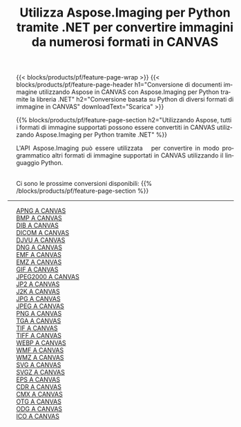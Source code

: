 ﻿---
title: Utilizza Aspose.Imaging per Python tramite .NET per convertire immagini da numerosi formati in CANVAS 
weight: 3920
url: /it/python-net/conversion/to/canvas 
lang: it
langdirlevel: 2
locales: zh-hans,ja,it,ru,de,es,fr,nl,id,lt,pl,pt,vi,tr,ko,zh-hant,ar,hi,th,sv,cs,uk,he
description: Puoi utilizzare Aspose.Imaging per Python tramite la libreria .NET per convertire da una varietà di formati in CANVAS
---

{{< blocks/products/pf/feature-page-wrap >}}
{{< blocks/products/pf/feature-page-header h1="Conversione di documenti immagine utilizzando Aspose in CANVAS con Aspose.Imaging per Python tramite la libreria .NET" h2="Conversione basata su Python di diversi formati di immagine in CANVAS" downloadText="Scarica" >}}


{{% blocks/products/pf/feature-page-section  h2="Utilizzando Aspose, tutti i formati di immagine supportati possono essere convertiti in CANVAS utilizzando Aspose.Imaging per Python tramite .NET" %}}
<p align=justify>L'API Aspose.Imaging può essere utilizzata   per convertire in modo programmatico altri formati di immagine supportati in CANVAS utilizzando il linguaggio Python.</p>
<br/>
Ci sono le prossime conversioni disponibili:
{{% /blocks/products/pf/feature-page-section %}}
<div class="container-fluid productfamilypage bg-gray">
    <div class="convertypes bg-gray agp-content section">
        <div class="container">
		<hr style="margin-left:-20px;"/>
		<div class="row other-converters">
		    <div class='col-md-2 other-converter remove-lp remove-rp'><a href="/imaging/it/python-net/conversion/apng-to-canvas" >APNG A CANVAS</a></div>
<div class='col-md-2 other-converter remove-lp remove-rp'><a href="/imaging/it/python-net/conversion/bmp-to-canvas" >BMP A CANVAS</a></div>
<div class='col-md-2 other-converter remove-lp remove-rp'><a href="/imaging/it/python-net/conversion/dib-to-canvas" >DIB A CANVAS</a></div>
<div class='col-md-2 other-converter remove-lp remove-rp'><a href="/imaging/it/python-net/conversion/dicom-to-canvas" >DICOM A CANVAS</a></div>
<div class='col-md-2 other-converter remove-lp remove-rp'><a href="/imaging/it/python-net/conversion/djvu-to-canvas" >DJVU A CANVAS</a></div>
<div class='col-md-2 other-converter remove-lp remove-rp'><a href="/imaging/it/python-net/conversion/dng-to-canvas" >DNG A CANVAS</a></div>
<div class='col-md-2 other-converter remove-lp remove-rp'><a href="/imaging/it/python-net/conversion/emf-to-canvas" >EMF A CANVAS</a></div>
<div class='col-md-2 other-converter remove-lp remove-rp'><a href="/imaging/it/python-net/conversion/emz-to-canvas" >EMZ A CANVAS</a></div>
<div class='col-md-2 other-converter remove-lp remove-rp'><a href="/imaging/it/python-net/conversion/gif-to-canvas" >GIF A CANVAS</a></div>
<div class='col-md-2 other-converter remove-lp remove-rp'><a href="/imaging/it/python-net/conversion/jpeg2000-to-canvas" >JPEG2000 A CANVAS</a></div>
<div class='col-md-2 other-converter remove-lp remove-rp'><a href="/imaging/it/python-net/conversion/jp2-to-canvas" >JP2 A CANVAS</a></div>
<div class='col-md-2 other-converter remove-lp remove-rp'><a href="/imaging/it/python-net/conversion/j2k-to-canvas" >J2K A CANVAS</a></div>
<div class='col-md-2 other-converter remove-lp remove-rp'><a href="/imaging/it/python-net/conversion/jpg-to-canvas" >JPG A CANVAS</a></div>
<div class='col-md-2 other-converter remove-lp remove-rp'><a href="/imaging/it/python-net/conversion/jpeg-to-canvas" >JPEG A CANVAS</a></div>
<div class='col-md-2 other-converter remove-lp remove-rp'><a href="/imaging/it/python-net/conversion/png-to-canvas" >PNG A CANVAS</a></div>
<div class='col-md-2 other-converter remove-lp remove-rp'><a href="/imaging/it/python-net/conversion/tga-to-canvas" >TGA A CANVAS</a></div>
<div class='col-md-2 other-converter remove-lp remove-rp'><a href="/imaging/it/python-net/conversion/tif-to-canvas" >TIF A CANVAS</a></div>
<div class='col-md-2 other-converter remove-lp remove-rp'><a href="/imaging/it/python-net/conversion/tiff-to-canvas" >TIFF A CANVAS</a></div>
<div class='col-md-2 other-converter remove-lp remove-rp'><a href="/imaging/it/python-net/conversion/webp-to-canvas" >WEBP A CANVAS</a></div>
<div class='col-md-2 other-converter remove-lp remove-rp'><a href="/imaging/it/python-net/conversion/wmf-to-canvas" >WMF A CANVAS</a></div>
<div class='col-md-2 other-converter remove-lp remove-rp'><a href="/imaging/it/python-net/conversion/wmz-to-canvas" >WMZ A CANVAS</a></div>
<div class='col-md-2 other-converter remove-lp remove-rp'><a href="/imaging/it/python-net/conversion/svg-to-canvas" >SVG A CANVAS</a></div>
<div class='col-md-2 other-converter remove-lp remove-rp'><a href="/imaging/it/python-net/conversion/svgz-to-canvas" >SVGZ A CANVAS</a></div>
<div class='col-md-2 other-converter remove-lp remove-rp'><a href="/imaging/it/python-net/conversion/eps-to-canvas" >EPS A CANVAS</a></div>
<div class='col-md-2 other-converter remove-lp remove-rp'><a href="/imaging/it/python-net/conversion/cdr-to-canvas" >CDR A CANVAS</a></div>
<div class='col-md-2 other-converter remove-lp remove-rp'><a href="/imaging/it/python-net/conversion/cmx-to-canvas" >CMX A CANVAS</a></div>
<div class='col-md-2 other-converter remove-lp remove-rp'><a href="/imaging/it/python-net/conversion/otg-to-canvas" >OTG A CANVAS</a></div>
<div class='col-md-2 other-converter remove-lp remove-rp'><a href="/imaging/it/python-net/conversion/odg-to-canvas" >ODG A CANVAS</a></div>
<div class='col-md-2 other-converter remove-lp remove-rp'><a href="/imaging/it/python-net/conversion/ico-to-canvas" >ICO A CANVAS</a></div>
                </div>
        </div>
    </div>
</div>
<br/>

